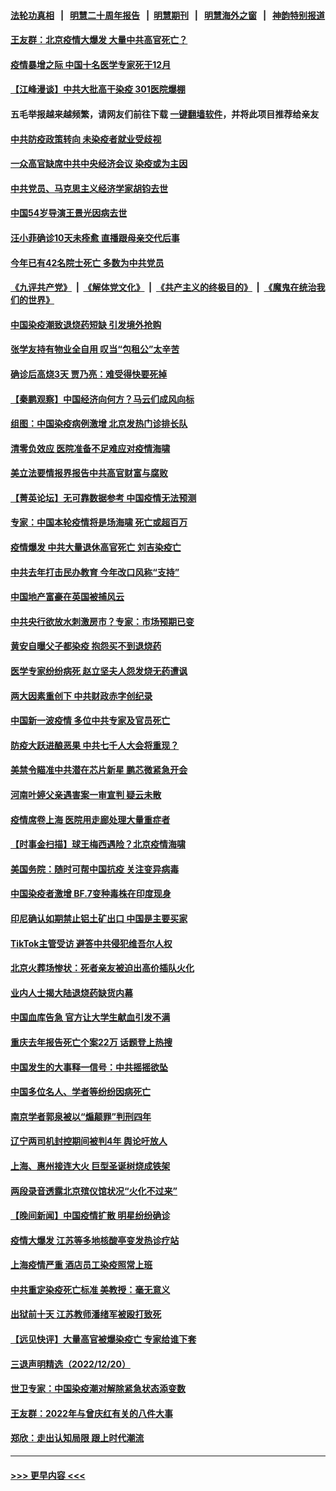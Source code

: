 #### [法轮功真相](https://github.com/gfw-breaker/truth/blob/master/README.md?t=0) &nbsp;&nbsp;|&nbsp;&nbsp; [明慧二十周年报告](https://github.com/gfw-breaker/mh-reports/blob/master/README.md?t=0) &nbsp;&nbsp;|&nbsp;&nbsp;[明慧期刊](https://github.com/gfw-breaker/mh-qikan) &nbsp;&nbsp;|&nbsp;&nbsp; [明慧海外之窗](https://github.com/gfw-breaker/mh-news/blob/master/README.md?t=0) &nbsp;&nbsp;|&nbsp;&nbsp; [神韵特别报道](https://github.com/gfw-breaker/mh-news/blob/master/shenyun.md?t=0)
#### [王友群：北京疫情大爆发 大量中共高官死亡？](../pages/nsc413/n13889267.md?t=12221543) 
#### [疫情暴增之际 中国十名医学专家死于12月](../pages/nsc413/n13889416.md?t=12221543) 
#### [【江峰漫谈】中共大批高干染疫 301医院爆棚](../pages/nsc413/n13889429.md?t=12221543) 
#### 五毛举报越来越频繁，请网友们前往下载 [一键翻墙软件](https://github.com/gfw-breaker/ssr-accounts)，并将此项目推荐给亲友
#### [中共防疫政策转向 未染疫者就业受歧视](../pages/nsc413/n13889392.md?t=12221543) 
#### [一众高官缺席中共中央经济会议 染疫或为主因](../pages/nsc413/n13889370.md?t=12221543) 
#### [中共党员、马克思主义经济学家胡钧去世](../pages/nsc413/n13889345.md?t=12221543) 
#### [中国54岁导演王景光因病去世](../pages/nsc413/n13889357.md?t=12221543) 
#### [汪小菲确诊10天未痊愈 直播跟母亲交代后事](../pages/nsc413/n13889299.md?t=12221543) 
#### [今年已有42名院士死亡 多数为中共党员](../pages/nsc413/n13889339.md?t=12221543) 
#### [《九评共产党》](https://github.com/begood0513/9ping.md/blob/master/README.md) &nbsp;|&nbsp; [《解体党文化》](../../../../jtdwh.md/blob/master/README.md)  &nbsp;|&nbsp; [《共产主义的终极目的》](../../../../gczydzjmd.md/blob/master/README.md) &nbsp;|&nbsp; [《魔鬼在统治我们的世界》](../../../../mgztzwmdsj.md/blob/master/README.md) 
#### [中国染疫潮致退烧药短缺 引发境外抢购](../pages/nsc413/n13889200.md?t=12221543) 
#### [张学友持有物业全自用 叹当“包租公”太辛苦](../pages/nsc413/n13889232.md?t=12221543) 
#### [确诊后高烧3天 贾乃亮：难受得快要死掉](../pages/nsc413/n13889275.md?t=12221543) 
#### [【秦鹏观察】中国经济向何方？马云们成风向标](../pages/nsc413/n13889263.md?t=12221543) 
#### [组图：中国染疫病例激增 北京发热门诊排长队](../pages/nsc413/n13888966.md?t=12221543) 
#### [清零负效应 医院准备不足难应对疫情海啸](../pages/nsc413/n13889288.md?t=12221543) 
#### [美立法要情报界报告中共高官财富与腐败](../pages/nsc413/n13889226.md?t=12221543) 
#### [【菁英论坛】无可靠数据参考 中国疫情无法预测](../pages/nsc413/n13889255.md?t=12221543) 
#### [专家：中国本轮疫情将是场海啸 死亡或超百万](../pages/nsc413/n13889127.md?t=12221543) 
#### [疫情爆发 中共大量退休高官死亡 刘吉染疫亡](../pages/nsc413/n13889203.md?t=12221543) 
#### [中共去年打击民办教育 今年改口风称“支持”](../pages/nsc413/n13889138.md?t=12221543) 
#### [中国地产富豪在英国被捕风云](../pages/nsc413/n13889163.md?t=12221543) 
#### [中共央行欲放水刺激房市？专家：市场预期已变](../pages/nsc413/n13889175.md?t=12221543) 
#### [黄安自曝父子都染疫 抱怨买不到退烧药](../pages/nsc413/n13889217.md?t=12221543) 
#### [医学专家纷纷病死 赵立坚夫人怨发烧无药遭讽](../pages/nsc413/n13889150.md?t=12221543) 
#### [两大因素重创下 中共财政赤字创纪录](../pages/nsc413/n13889241.md?t=12221543) 
#### [中国新一波疫情 多位中共专家及官员死亡](../pages/nsc413/n13888436.md?t=12221543) 
#### [防疫大跃进酿恶果 中共七千人大会将重现？](../pages/nsc413/n13888866.md?t=12221543) 
#### [美禁令瞄准中共潜在芯片新星 鹏芯微紧急开会](../pages/nsc413/n13889181.md?t=12221543) 
#### [河南叶婷父亲遇害案一审宣判 疑云未散](../pages/nsc413/n13888962.md?t=12221543) 
#### [疫情席卷上海 医院用走廊处理大量重症者](../pages/nsc413/n13889152.md?t=12221543) 
#### [【时事金扫描】球王梅西遇险？北京疫情海啸](../pages/nsc413/n13889118.md?t=12221543) 
#### [美国务院：随时可帮中国抗疫 关注变异病毒](../pages/nsc413/n13889183.md?t=12221543) 
#### [中国染疫者激增 BF.7变种毒株在印度现身](../pages/nsc413/n13889147.md?t=12221543) 
#### [印尼确认如期禁止铝土矿出口 中国是主要买家](../pages/nsc413/n13889072.md?t=12221543) 
#### [TikTok主管受访 避答中共侵犯维吾尔人权](../pages/nsc413/n13889049.md?t=12221543) 
#### [北京火葬场惨状：死者亲友被迫出高价插队火化](../pages/nsc413/n13889069.md?t=12221543) 
#### [业内人士揭大陆退烧药缺货内幕](../pages/nsc413/n13889098.md?t=12221543) 
#### [中国血库告急 官方让大学生献血引发不满](../pages/nsc413/n13888985.md?t=12221543) 
#### [重庆去年报告死亡个案22万 话题登上热搜](../pages/nsc413/n13888987.md?t=12221543) 
#### [中国发生的大事释一信号：中共摇摇欲坠](../pages/nsc413/n13888494.md?t=12221543) 
#### [中国多位名人、学者等纷纷因病死亡](../pages/nsc413/n13888950.md?t=12221543) 
#### [南京学者郭泉被以“煽颠罪”判刑四年](../pages/nsc413/n13888967.md?t=12221543) 
#### [辽宁两司机封控期间被判4年 舆论吁放人](../pages/nsc413/n13888961.md?t=12221543) 
#### [上海、惠州接连大火 巨型圣诞树烧成铁架](../pages/nsc413/n13888870.md?t=12221543) 
#### [两段录音透露北京殡仪馆状况“火化不过来”](../pages/nsc413/n13888818.md?t=12221543) 
#### [【晚间新闻】中国疫情扩散 明星纷纷确诊](../pages/nsc413/n13888906.md?t=12221543) 
#### [疫情大爆发 江苏等多地核酸亭变发热诊疗站](../pages/nsc413/n13888799.md?t=12221543) 
#### [上海疫情严重 酒店员工染疫照常上班](../pages/nsc413/n13888809.md?t=12221543) 
#### [中共重定染疫死亡标准 美教授：毫无意义](../pages/nsc413/n13888721.md?t=12221543) 
#### [出狱前十天 江苏教师潘绪军被殴打致死](../pages/nsc413/n13888230.md?t=12221543) 
#### [【远见快评】大量高官被爆染疫亡 专家给谁下套](../pages/nsc413/n13888558.md?t=12221543) 
#### [三退声明精选（2022/12/20）](../pages/nsc413/n13888749.md?t=12221543) 
#### [世卫专家：中国染疫潮对解除紧急状态添变数](../pages/nsc413/n13888628.md?t=12221543) 
#### [王友群：2022年与曾庆红有关的八件大事](../pages/nsc413/n13888603.md?t=12221543) 
#### [郑欣：走出认知局限 跟上时代潮流](../pages/nsc413/n13887826.md?t=12221543) 

----
#### [ >>> 更早内容 <<< ](../indexes/nsc413-earlier.md)

